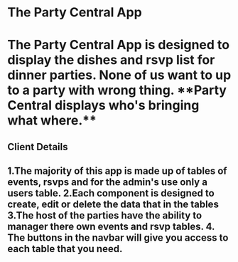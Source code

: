 
<h1>The Party Central App<h1>
The Party Central App is designed to display the dishes and rsvp list for dinner parties. None of us want to up to a party with wrong thing. **Party Central displays who's bringing what where.** 

<h2>Client Details<h2>
1.The majority of this app is made up of tables of events, rsvps and for the admin's use only a users table.
2.Each component is designed to create, edit or delete the data that in the tables 
3.The host of the parties have the ability to manager there own events and rsvp tables. 
4. The buttons in the navbar will give you access to each table that you need.  
